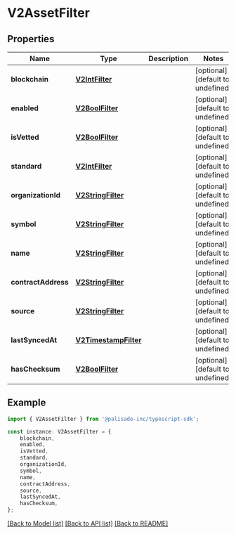 # V2AssetFilter


## Properties

Name | Type | Description | Notes
------------ | ------------- | ------------- | -------------
**blockchain** | [**V2IntFilter**](V2IntFilter.md) |  | [optional] [default to undefined]
**enabled** | [**V2BoolFilter**](V2BoolFilter.md) |  | [optional] [default to undefined]
**isVetted** | [**V2BoolFilter**](V2BoolFilter.md) |  | [optional] [default to undefined]
**standard** | [**V2IntFilter**](V2IntFilter.md) |  | [optional] [default to undefined]
**organizationId** | [**V2StringFilter**](V2StringFilter.md) |  | [optional] [default to undefined]
**symbol** | [**V2StringFilter**](V2StringFilter.md) |  | [optional] [default to undefined]
**name** | [**V2StringFilter**](V2StringFilter.md) |  | [optional] [default to undefined]
**contractAddress** | [**V2StringFilter**](V2StringFilter.md) |  | [optional] [default to undefined]
**source** | [**V2StringFilter**](V2StringFilter.md) |  | [optional] [default to undefined]
**lastSyncedAt** | [**V2TimestampFilter**](V2TimestampFilter.md) |  | [optional] [default to undefined]
**hasChecksum** | [**V2BoolFilter**](V2BoolFilter.md) |  | [optional] [default to undefined]

## Example

```typescript
import { V2AssetFilter } from '@palisade-inc/typescript-sdk';

const instance: V2AssetFilter = {
    blockchain,
    enabled,
    isVetted,
    standard,
    organizationId,
    symbol,
    name,
    contractAddress,
    source,
    lastSyncedAt,
    hasChecksum,
};
```

[[Back to Model list]](../README.md#documentation-for-models) [[Back to API list]](../README.md#documentation-for-api-endpoints) [[Back to README]](../README.md)
